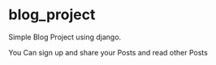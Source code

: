 # blog_project
Simple Blog Project using django.

You Can sign up and share your Posts and read other Posts
